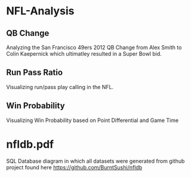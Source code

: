 # NFL-Analysis

## QB Change
Analyzing the San Francisco 49ers 2012 QB Change from Alex Smith to Colin Kaepernick which ultimatley resulted in a Super Bowl bid. 

## Run Pass Ratio

Visualizing run/pass play calling in the NFL.

## Win Probability

Visualizing Win Probability based on Point Differential and Game Time

# nfldb.pdf

SQL Database diagram in which all datasets were generated from github project found here https://github.com/BurntSushi/nfldb

